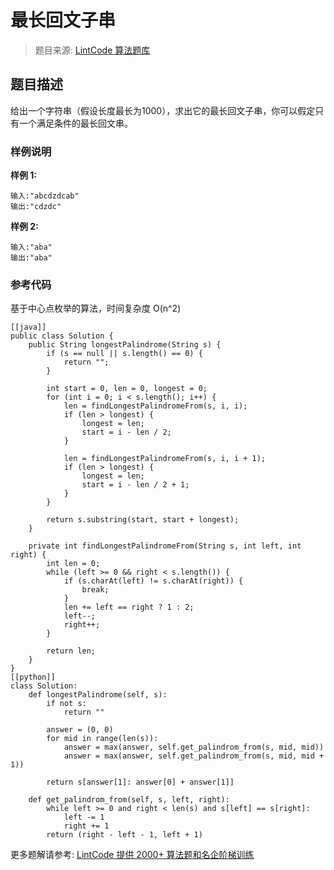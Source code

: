 # 最长回文子串
 > 题目来源: [LintCode 算法题库](https://www.lintcode.com/problem/longest-palindromic-substring/?utm_source=sc-github-wzz)
 ## 题目描述
 给出一个字符串（假设长度最长为1000），求出它的最长回文子串，你可以假定只有一个满足条件的最长回文串。
 ### 样例说明
 **样例 1:**
```
输入:"abcdzdcab"
输出:"cdzdc"
```
**样例 2:**
```
输入:"aba"
输出:"aba"
```
 ### 参考代码
 基于中心点枚举的算法，时间复杂度 O(n^2)
```
[[java]]
public class Solution {
    public String longestPalindrome(String s) {
        if (s == null || s.length() == 0) {
            return "";
        }
        
        int start = 0, len = 0, longest = 0;
        for (int i = 0; i < s.length(); i++) {
            len = findLongestPalindromeFrom(s, i, i);
            if (len > longest) {
                longest = len;
                start = i - len / 2;
            }
            
            len = findLongestPalindromeFrom(s, i, i + 1);
            if (len > longest) {
                longest = len;
                start = i - len / 2 + 1;
            }
        }
        
        return s.substring(start, start + longest);
    }
    
    private int findLongestPalindromeFrom(String s, int left, int right) {
        int len = 0;
        while (left >= 0 && right < s.length()) {
            if (s.charAt(left) != s.charAt(right)) {
                break;
            }
            len += left == right ? 1 : 2;
            left--;
            right++;
        }
        
        return len;
    }
}
[[python]]
class Solution:
    def longestPalindrome(self, s):
        if not s:
            return ""
            
        answer = (0, 0)
        for mid in range(len(s)):
            answer = max(answer, self.get_palindrom_from(s, mid, mid))
            answer = max(answer, self.get_palindrom_from(s, mid, mid + 1))
        
        return s[answer[1]: answer[0] + answer[1]]    
        
    def get_palindrom_from(self, s, left, right):
        while left >= 0 and right < len(s) and s[left] == s[right]:
            left -= 1
            right += 1
        return (right - left - 1, left + 1)
```
 更多题解请参考: [LintCode 提供 2000+ 算法题和名企阶梯训练](https://www.lintcode.com/problem/?utm_source=sc-github-wzz)